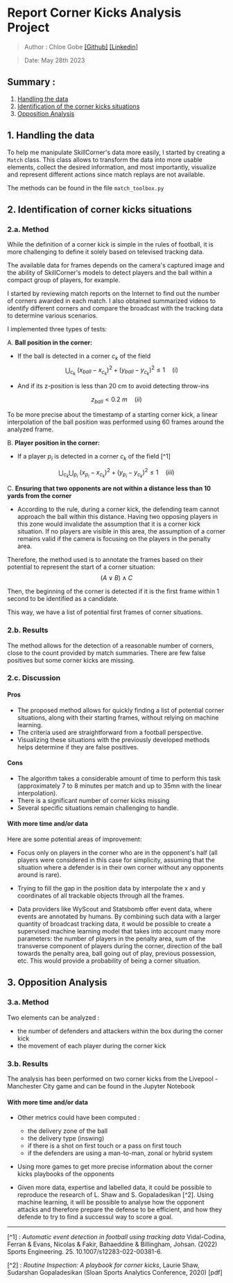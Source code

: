 
# Report Corner Kicks Analysis Project

> Author : Chloe Gobe [[Github]](https://github.com/ChloeGobe/corner-kicks-analysis) [[Linkedin]](https://www.linkedin.com/in/chloe-gobe/)

> Date: May 28th 2023


## Summary :

1. [Handling the data](#data)
2. [Identification of the corner kicks situations](#identification)
3. [Opposition Analysis](#opposition)

## 1. Handling the data<a id="data"></a>

To help me manipulate SkillCorner's data more easily, I started by creating a `Match` class. This class allows to transform the data into more usable elements, collect the desired information, and most importantly, visualize and represent different actions since match replays are not available.

The methods can be found in the file `match_toolbox.py`

## 2. Identification of corner kicks situations<a id="identification"></a>

### 2.a. Method

While the definition of a corner kick is simple in the rules of football, it is more challenging to define it solely based on televised tracking data.

The available data for frames depends on the camera's captured image and the ability of SkillCorner's models to detect players and the ball within a compact group of players, for example.

I started by reviewing match reports on the Internet to find out the number of corners awarded in each match. I also obtained summarized videos to identify different corners and compare the broadcast with the tracking data to determine various scenarios.

I implemented three types of tests:

A. **Ball position in the corner:**
  - If the ball is detected in a corner $c_{k}$ of the field
$$\bigcup_{c_{k}}\ (x_{ball} - x_{c_{k}})^2 + (y_{ball} - y_{c_{k}})^2 \leq 1\quad(i)$$

  - And if its z-position is less than 20 cm to avoid detecting throw-ins

$$z_{ball} < 0.2\ m\quad(ii)$$
  
To be more precise about the timestamp of a starting corner kick, a linear interpolation of the ball position was performed using 60 frames around the analyzed frame.


B. **Player position in the corner:**
  - If a player $p_{i}$ is detected in a corner $c_{k}$ of the field [^1]

$$\bigcup_{c_{k}}\bigcup_{p_{i}}\ (x_{p_{i}} - x_{c_{k}})^2 + (y_{p_{i}} - y_{c_{k}})^2 \leq 1\quad(iii)$$

C. **Ensuring that two opponents are not within a distance less than 10 yards from the corner** 

- According to the rule, during a corner kick, the defending team cannot approach the ball within this distance. Having two opposing players in this zone would invalidate the assumption that it is a corner kick situation. If no players are visible in this area, the assumption of a corner remains valid if the camera is focusing on the players in the penalty area.

Therefore, the method used is to annotate the frames based on their potential to represent the start of a corner situation:
$$(A \lor B)\land C$$

Then, the beginning of the corner is detected if it is the first frame within 1 second to be identified as a candidate.

This way, we have a list of potential first frames of corner situations.

### 2.b. Results

The method allows for the detection of a reasonable number of corners, close to the count provided by match summaries. There are few false positives but some corner kicks are missing.

### 2.c. Discussion

#### Pros

- The proposed method allows for quickly finding a list of potential corner situations, along with their starting frames, without relying on machine learning. 
- The criteria used are straightforward from a football perspective. 
- Visualizing these situations with the previously developed methods helps determine if they are false positives.

#### Cons

- The algorithm takes a considerable amount of time to perform this task (approximately 7 to 8 minutes per match and up to 35mn with the linear interpolation).
- There is a significant number of corner kicks missing
- Several specific situations remain challenging to handle.

#### With more time and/or data

Here are some potential areas of improvement:

- Focus only on players in the corner who are in the opponent's half (all players were considered in this case for simplicity, assuming that the situation where a defender is in their own corner without any opponents around is rare).

- Trying to fill the gap in the position data by interpolate the x and y coordinates of all trackable objects through all the frames. 

- Data providers like WyScout and Statsbomb offer event data, where events are annotated by humans. By combining such data with a larger quantity of broadcast tracking data, it would be possible to create a supervised machine learning model that takes into account many more parameters: the number of players in the penalty area, sum of the transverse component of players during the corner, direction of the ball towards the penalty area, ball going out of play, previous possession, etc. This would provide a probability of being a corner situation.

## 3. Opposition Analysis<a id="opposition"></a>

### 3.a. Method

Two elements can be analyzed :

- the number of defenders and attackers within the box during the corner kick
- the movement of each player during the corner kick

### 3.b. Results

The analysis has been performed on two corner kicks from the Livepool - Manchester City game and can be found in the Jupyter Notebook

#### With more time and/or data

- Other metrics could have been computed :
	- the delivery zone of the ball
	- the delivery type (inswing)
	- if there is a shot on first touch or a pass on first touch
	- if the defenders are using a man-to-man, zonal or hybrid system
	
- Using more games to get more precise information about the corner kicks playbooks of the opponents

- Given more data, expertise and labelled data, it could be possible to reproduce the research of L. Shaw and S. Gopaladesikan [^2]. Using machine learning, it will be possible to analyse how the opponent attacks and therefore prepare the defense to be efficient, and how they defende to try to find a successul way to score a goal.
 

-------

[^1] : _Automatic event detection in football using tracking data_ Vidal-Codina, Ferran & Evans, Nicolas & Fakir, Bahaeddine & Billingham, Johsan. (2022) Sports Engineering. 25. 10.1007/s12283-022-00381-6. 

[^2] : _Routine Inspection: A playbook for corner kicks_, Laurie Shaw, Sudarshan Gopaladesikan (Sloan Sports Analytics Conference, 2020) [pdf]
